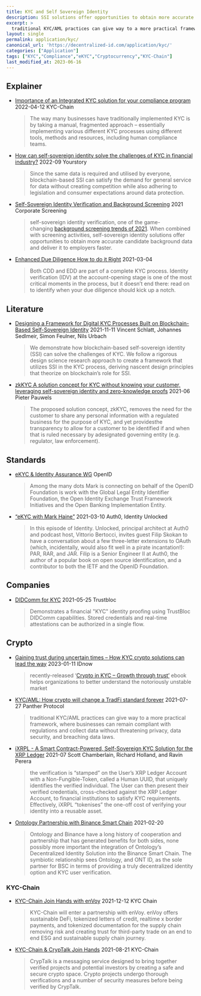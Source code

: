 ```yaml
---
title: KYC and Self Sovereign Identity
description: SSI solutions offer opportunities to obtain more accurate background data, faster
excerpt: >
  traditional KYC/AML practices can give way to a more practical framework, where businesses can remain compliant with regulations and collect data without threatening privacy, data security, and breaching data laws.	
layout: single
permalink: application/kyc/
canonical_url: 'https://decentralized-id.com/application/kyc/'
categories: ["Application"]
tags: ["KYC","Compliance","eKYC","Cryptocurrency","KYC-Chain"]
last_modified_at: 2023-06-16
---
```


## Explainer 
* [Importance of an Integrated KYC solution for your compliance program](https://kyc-chain.com/importance-of-an-integrated-kyc-solution-for-your-compliance-program/) 2022-04-12 KYC-Chain
  > The way many businesses have traditionally implemented KYC is by taking a manual, fragmented approach – essentially implementing various different KYC processes using different tools, methods and resources, including human compliance teams.
* [How can self-sovereign identity solve the challenges of KYC in financial industry?](https://yourstory.com/2022/09/self-sovereign-identity-solve-challenges-kyc-finance/amp) 2022-09 Yourstory
  > Since the same data is required and utilised by everyone, blockchain-based SSI can satisfy the demand for general service for data without creating competition while also adhering to legislation and consumer expectations around data protection.
* [Self-Sovereign Identity Verification and Background Screening](https://www.corporatescreening.com/blog/what-is-self-sovereign-identity-verification-and-how-is-it-changing-background-screening) 2021 Corporate Screening
  > self-sovereign identity verification, one of the game-changing [background screening trends of 2021](https://www.corporatescreening.com/2021-trends-interactive-infographic). When combined with screening activities, self-sovereign identity solutions offer opportunities to obtain more accurate candidate background data and deliver it to employers faster.
* [Enhanced Due Diligence How to do it Right](https://cognitohq.com/enhanced-due-diligence-is-non-negotiable/) 2021-03-04
  > Both CDD and EDD are part of a complete KYC process. Identity verification (IDV) at the account-opening stage is one of the most critical moments in the process, but it doesn’t end there: read on to identify when your due diligence should kick up a notch.

## Literature
* [Designing a Framework for Digital KYC Processes Built on Blockchain-Based Self-Sovereign Identity](https://arxiv.org/pdf/2112.01237.pdf) 2021-11-11 Vincent Schlatt, Johannes Sedlmeir, Simon Feulner, Nils Urbach
  > We demonstrate how blockchain-based self-sovereign identity (SSI) can solve the challenges of KYC. We follow a rigorous design science research approach to create a framework that utilizes SSI in the KYC process, deriving nascent design principles that theorize on blockchain’s role for SSI.
* [zkKYC A solution concept for KYC without knowing your customer, leveraging self-sovereign identity and zero-knowledge proofs](https://bafybeie5ixj4dkim3lgivkw56us6aakh6bc3dhlsx5zzohrkzgo3ywqqha.ipfs.dweb.link/zkKYC-v1.0.pdf) 2021-06 Pieter Pauwels
  > The proposed solution concept, zkKYC, removes the need for the customer to share any personal information with a regulated business for the purpose of KYC, and yet providesthe transparency to allow for a customer to be identified if and when that is ruled necessary by adesignated governing entity (e.g. regulator, law enforcement).

## Standards
* [eKYC & Identity Assurance WG](https://openid.net/wg/ekyc-ida/) OpenID
  > Among the many dots Mark is connecting on behalf of the OpenID Foundation is work with the Global Legal Entity Identifier Foundation, the Open Identity Exchange Trust Framework Initiatives and the Open Banking Implementation Entity.
* [“eKYC with Mark Haine”](https://identityunlocked.auth0.com/public/49/Identity%2C-Unlocked.--bed7fada/ad784008) 2021-03-10 Auth0, Identity Unlocked 
  > In this episode of Identity. Unlocked, principal architect at Auth0 and podcast host, Vittorio Bertocci, invites guest Filip Skokan to have a conversation about a few three-letter extensions to OAuth (which, incidentally, would also fit well in a pirate incantation!): PAR, RAR, and JAR.  Filip is a Senior Engineer II at Auth0, the author of a popular book on open source identification, and a contributor to both the IETF and the OpenID Foundation.
  
## Companies
* [DIDComm for KYC](https://www.youtube.com/watch?v=PWrZxRbCG88) 2021-05-25 Trustbloc
  > Demonstrates a financial "KYC" identity proofing using TrustBloc DIDComm capabilities. Stored credentials and real-time attestations can be authorized in a single flow.

## Crypto
* [Gaining trust during uncertain times – How KYC crypto solutions can lead the way](https://www.idnow.io/blog/crypto-kyc-uk-trends/) 2023-01-11 IDnow
  > recently-released ‘[Crypto in KYC – Growth through trust’](https://www.idnow.io/portfolio/crypto-in-kyc-growth-through-trust/) ebook helps organizations to better understand the notoriously unstable market
* [KYC/AML: How crypto will change a TradFi standard forever](https://blog.pantherprotocol.io/kyc-aml-how-crypto-might-change-a-traditional-finance-standard-forever/) 2021-07-27 Panther Protocol
  > traditional KYC/AML practices can give way to a more practical framework, where businesses can remain compliant with regulations and collect data without threatening privacy, data security, and breaching data laws.
* [iXRPL - A Smart Contract-Powered, Self-Sovereign KYC Solution for the XRP Ledger](https://lexautomagica.com/wp-content/uploads/2021/07/iXRPL-Whitepaper.pdf) 2021-07 Scott Chamberlain, Richard Holland, and Ravin Perera
  > the verification is “stamped” on the User’s XRP Ledger Account with a Non-Fungible-Token, called a Human UUID, that uniquely identifies the verified individual. The User can then present their verified credentials, cross-checked against the XRP Ledger Account, to financial institutions to satisfy KYC requirements. Effectively, iXRPL “tokenises” the one-off cost of verifying your identity into a reusable asset.
* [Ontology Partnership with Binance Smart Chain](https://medium.com/ontologynetwork/ontology-the-only-decentralized-identity-partner-for-binance-smart-chain-d531efbc569) 2021-02-20
  > Ontology and Binance have a long history of cooperation and partnership that has generated benefits for both sides, none possibly more important the integration of Ontology’s Decentralized Identity Solution into the Binance Smart Chain. The symbiotic relationship sees Ontology, and ONT ID, as the sole partner for BSC in terms of providing a truly decentralized identity option and KYC user verification.

### KYC-Chain
* [KYC-Chain Join Hands with enVoy](https://kyc-chain.com/kyc-chain-join-hands-with-envoy/) 2021-12-12 KYC Chain
  > KYC-Chain will enter a partnership with enVoy. enVoy offers sustainable DeFi, tokenized letters of credit, realtime x border payments, and tokenized documentation for the supply chain removing risk and creating trust for third-party trade on an end to end ESG and sustainable supply chain journey.
* [KYC-Chain & CrypTalk Join Hands](https://kyc-chain.com/kyc-chain-cryptalk-join-hands/) 2021-08-21 KYC-Chain
  > CrypTalk is a messaging service designed to bring together verified projects and potential investors by creating a safe and secure crypto space. Crypto projects undergo thorough verifications and a number of security measures before being verified by CrypTalk.

